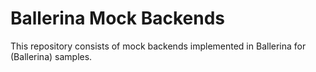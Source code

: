# Ballerina Mock Backends

This repository consists of mock backends implemented in Ballerina for (Ballerina) samples.
